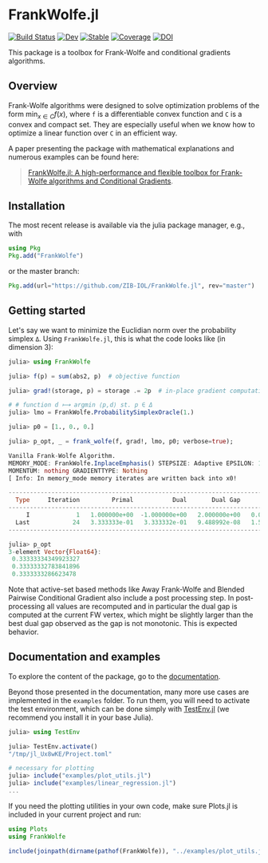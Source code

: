 # FrankWolfe.jl

[![Build Status](https://github.com/ZIB-IOL/FrankWolfe.jl/workflows/CI/badge.svg)](https://github.com/ZIB-IOL/FrankWolfe.jl/actions)
[![Dev](https://img.shields.io/badge/docs-dev-blue.svg)](https://zib-iol.github.io/FrankWolfe.jl/dev/)
[![Stable](https://img.shields.io/badge/docs-stable-blue.svg)](https://zib-iol.github.io/FrankWolfe.jl/stable/)
[![Coverage](https://codecov.io/gh/ZIB-IOL/FrankWolfe.jl/branch/master/graph/badge.svg)](https://codecov.io/gh/ZIB-IOL/FrankWolfe.jl)
[![DOI](https://zenodo.org/badge/DOI/10.5281/zenodo.12720673.svg)](https://doi.org/10.5281/zenodo.12720673)

This package is a toolbox for Frank-Wolfe and conditional gradients algorithms.

## Overview

Frank-Wolfe algorithms were designed to solve optimization problems of the form $\min_{x ∈ C} f(x)$, where `f` is a differentiable convex function and `C` is a convex and compact set.
They are especially useful when we know how to optimize a linear function over `C` in an efficient way.

A paper presenting the package with mathematical explanations and numerous examples can be found here:

> [FrankWolfe.jl: A high-performance and flexible toolbox for Frank-Wolfe algorithms and Conditional Gradients](https://arxiv.org/abs/2104.06675).

## Installation

The most recent release is available via the julia package manager, e.g., with

```julia
using Pkg
Pkg.add("FrankWolfe")
```

or the master branch:

```julia
Pkg.add(url="https://github.com/ZIB-IOL/FrankWolfe.jl", rev="master")
```

## Getting started

Let's say we want to minimize the Euclidian norm over the probability simplex `Δ`. Using `FrankWolfe.jl`, this is what the code looks like (in dimension 3):

```julia
julia> using FrankWolfe

julia> f(p) = sum(abs2, p)  # objective function

julia> grad!(storage, p) = storage .= 2p  # in-place gradient computation

# # function d ⟼ argmin ⟨p,d⟩ st. p ∈ Δ
julia> lmo = FrankWolfe.ProbabilitySimplexOracle(1.)

julia> p0 = [1., 0., 0.]

julia> p_opt, _ = frank_wolfe(f, grad!, lmo, p0; verbose=true);

Vanilla Frank-Wolfe Algorithm.
MEMORY_MODE: FrankWolfe.InplaceEmphasis() STEPSIZE: Adaptive EPSILON: 1.0e-7 MAXITERATION: 10000 TYPE: Float64
MOMENTUM: nothing GRADIENTTYPE: Nothing
[ Info: In memory_mode memory iterates are written back into x0!

-------------------------------------------------------------------------------------------------
  Type     Iteration         Primal           Dual       Dual Gap           Time         It/sec
-------------------------------------------------------------------------------------------------
     I             1   1.000000e+00  -1.000000e+00   2.000000e+00   0.000000e+00            Inf
  Last            24   3.333333e-01   3.333332e-01   9.488992e-08   1.533181e+00   1.565373e+01
-------------------------------------------------------------------------------------------------

julia> p_opt
3-element Vector{Float64}:
 0.33333334349923327
 0.33333332783841896
 0.3333333286623478
```

Note that active-set based methods like Away Frank-Wolfe and Blended Pairwise Conditional Gradient also include a post processing step. 
In post-processing all values are recomputed and in particular the dual gap is computed at the current FW vertex, which might be slightly larger than the best dual gap observed as the gap is not monotonic. This is expected behavior.


## Documentation and examples

To explore the content of the package, go to the [documentation](https://zib-iol.github.io/FrankWolfe.jl/dev/).

Beyond those presented in the documentation, many more use cases are implemented in the `examples` folder.
To run them, you will need to activate the test environment, which can be done simply with [TestEnv.jl](https://github.com/JuliaTesting/TestEnv.jl) (we recommend you install it in your base Julia).

```julia
julia> using TestEnv

julia> TestEnv.activate()
"/tmp/jl_Ux8wKE/Project.toml"

# necessary for plotting
julia> include("examples/plot_utils.jl")
julia> include("examples/linear_regression.jl")
...
```

If you need the plotting utilities in your own code, make sure Plots.jl is included in your current project and run:

```julia
using Plots
using FrankWolfe

include(joinpath(dirname(pathof(FrankWolfe)), "../examples/plot_utils.jl"))
```
